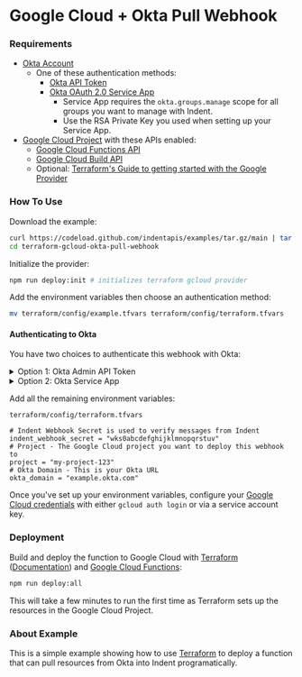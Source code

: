 # Google Cloud + Okta Pull Webhook

### Requirements

- [Okta Account](https://okta.com)
  - One of these authentication methods:
    - [Okta API Token](https://help.okta.com/en/prod/Content/Topics/Security/API.htm?cshid=Security_API#)
    - [Okta OAuth 2.0 Service App](https://developer.okta.com/docs/guides/implement-oauth-for-okta-serviceapp/create-serviceapp-grantscopes/)
      - Service App requires the `okta.groups.manage` scope for all groups you want to manage with Indent.
      - Use the RSA Private Key you used when setting up your Service App.
- [Google Cloud Project](https://cloud.google.com/) with these APIs enabled:
  - [Google Cloud Functions API](https://cloud.google.com/functions)
  - [Google Cloud Build API](https://console.cloud.google.com/cloud-build)
  - Optional: [Terraform's Guide to getting started with the Google Provider](https://registry.terraform.io/providers/hashicorp/google/latest/docs/guides/getting_started)

### How To Use

Download the example:

```bash
curl https://codeload.github.com/indentapis/examples/tar.gz/main | tar -xz --strip=3 examples-main/webhooks/pull/terraform-gcloud-okta-pull-webhook
cd terraform-gcloud-okta-pull-webhook
```

Initialize the provider:

```bash
npm run deploy:init # initializes terraform gcloud provider
```

Add the environment variables then choose an authentication method:

```bash
mv terraform/config/example.tfvars terraform/config/terraform.tfvars
```

#### Authenticating to Okta

You have two choices to authenticate this webhook with Okta:

<details><summary>Option 1: Okta Admin API Token</summary>
<p>

- [Create an Okta Admin API Token](https://indent.com/docs/integrations/okta#option-1-account-with-api-token)
- Set this variable in `terraform.tfvars`:

```hcl
okta_token = "0Oabcdefghijklmnopqrs"
```

- Your final environment variable configuration should look like this:

```hcl
# Indent Webhook Secret is used to verify messages from Indent
indent_webhook_secret = "wks0qwertyuiopzxcvbnm"
# Project - The Google Cloud project you want to deploy this webhook to
project = "my-project-123"
# Okta Domain - This is your Okta URL
okta_domain = "example.okta.com"
# Okta Token - Your Okta administration token
okta_token = "0Oabcdefghijklmnopqrs"
```

</p>
</details>

<details><summary>Option 2: Okta Service App</summary>
<p>

- [Create an Okta Service App with API Scopes](https://indent.com/docs/integrations/okta#option-2-service-app-with-api-scopes)
- Set these environment variables in `terraform.tfvars`

```hcl
# Okta Client ID - The client ID for your Okta Service App
okta_client_id = "0oasdfghjklqwertyuiop"
# Okta Private Key - This is an RSA private key used to generate a signed Bearer token for OAuth 2.0 access
okta_private_key = <<EOT
----BEGIN RSA PUBLIC KEY-----
asdfghjklzxcvbnmqwertyuiopzxcvbnm,./asdfghj
kl;'qwertyuiop[]asdfghjklzxcvbnmqwertyuiopz
xcvbnm,./asdfghjkl;'qwertyuiop[]asdfghjklzx
cvbnmqwertyuiopzxcvbnm,./asdfghjkl;'qwertyu
iop[]asdfghjklzxcvbnmqwertyuiopzxcvbnm,./as
dfghjkl;'qwertyuiop[]asdfghjklzxcvbnmqwerty
uiopzxcvbnm,./asdfghjkl;'qwertyuiop[]asdfgh
jklzxcvbnmqwertyuiopzxcvbnm,./asdfghjkl;'qw
ertyuiop[]asdfghjklzxcvbnmqwertyuiopzxcvbnm
,./asdfghjkl;'qwertyuiop[]asdfghjklzxcvbnmq
wertyuiopzxcvbnm,./asdfghjkl;'qwertyuiop[]a
sdfghjklzxcvbnmqwertyuiopzxcvbnm,./asdfghjk
l;'qwertyuio[]asdfghjklzxcvbnmqwertyuiopzxc
vbnm,./asdfghjkl;'qwertyuiop[bcdefghijklmno
----END RSA PUBLIC KEY------
EOT
```

- Your final environment variable configuration should look like this:

```hcl
# Indent Webhook Secret is used to verify messages from Indent
indent_webhook_secret = "wks0abcdefghijklmnopqrstuv"
# Project - The Google Cloud project you want to deploy this webhook to
project = "my-project-123"
# Okta Domain - This is your Okta URL
okta_domain = "example.okta.com"
# Okta Client ID - The client ID for your Okta Service App
okta_client_id = "0oasdfghjklqwertyuiop"
# Okta Private Key - This is an RSA private key used to generate a signed Bearer token for OAuth 2.0 access
okta_private_key = <<EOT
----BEGIN RSA PUBLIC KEY-----
asdfghjklzxcvbnmqwertyuiopzxcvbnm,./asdfghj
kl;'qwertyuiop[]asdfghjklzxcvbnmqwertyuiopz
xcvbnm,./asdfghjkl;'qwertyuiop[]asdfghjklzx
cvbnmqwertyuiopzxcvbnm,./asdfghjkl;'qwertyu
iop[]asdfghjklzxcvbnmqwertyuiopzxcvbnm,./as
dfghjkl;'qwertyuiop[]asdfghjklzxcvbnmqwerty
uiopzxcvbnm,./asdfghjkl;'qwertyuiop[]asdfgh
jklzxcvbnmqwertyuiopzxcvbnm,./asdfghjkl;'qw
ertyuiop[]asdfghjklzxcvbnmqwertyuiopzxcvbnm
,./asdfghjkl;'qwertyuiop[]asdfghjklzxcvbnmq
wertyuiopzxcvbnm,./asdfghjkl;'qwertyuiop[]a
sdfghjklzxcvbnmqwertyuiopzxcvbnm,./asdfghjk
l;'qwertyuio[]asdfghjklzxcvbnmqwertyuiopzxc
vbnm,./asdfghjkl;'qwertyuiop[bcdefghijklmno
----END RSA PUBLIC KEY------
EOT
```

</p>
</details>

Add all the remaining environment variables:

`terraform/config/terraform.tfvars`

```hcl
# Indent Webhook Secret is used to verify messages from Indent
indent_webhook_secret = "wks0abcdefghijklmnopqrstuv"
# Project - The Google Cloud project you want to deploy this webhook to
project = "my-project-123"
# Okta Domain - This is your Okta URL
okta_domain = "example.okta.com"
```

Once you've set up your environment variables, configure your [Google Cloud credentials](https://indent.com/docs/webhooks/deploy#deploying-on-google-cloud) with either `gcloud auth login` or via a service account key.

### Deployment

Build and deploy the function to Google Cloud with [Terraform](https://terraform.io) ([Documentation](https://terraform.io/docs/)) and [Google Cloud Functions](https://console.cloud.google.com/functions):

```bash
npm run deploy:all
```

This will take a few minutes to run the first time as Terraform sets up the resources in the Google Cloud Project.

### About Example

This is a simple example showing how to use [Terraform](https://terraform.io) to deploy a function that can pull resources from Okta into Indent programatically.
